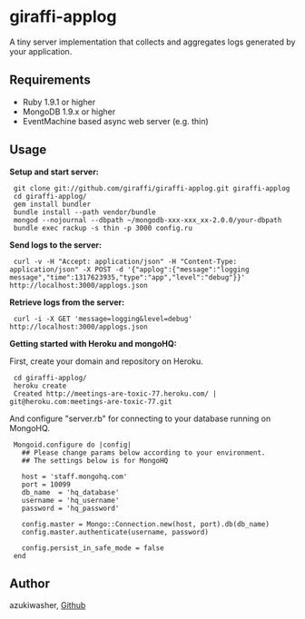 giraffi-applog
============

A tiny server implementation that collects and aggregates logs generated
by your application. 

Requirements
---------------

* Ruby 1.9.1 or higher
* MongoDB 1.9.x or higher
* EventMachine based async web server (e.g. thin)

Usage
---------------

__Setup and start server:__

     git clone git://github.com/giraffi/giraffi-applog.git giraffi-applog
     cd giraffi-applog/
     gem install bundler
     bundle install --path vendor/bundle
     mongod --nojournal --dbpath ~/mongodb-xxx-xxx_xx-2.0.0/your-dbpath
     bundle exec rackup -s thin -p 3000 config.ru

__Send logs to the server:__

     curl -v -H "Accept: application/json" -H "Content-Type: application/json" -X POST -d '{"applog":{"message":"logging message","time":1317623935,"type":"app","level":"debug"}}' http://localhost:3000/applogs.json

__Retrieve logs from the server:__

     curl -i -X GET 'message=logging&level=debug' http://localhost:3000/applogs.json

__Getting started with Heroku and mongoHQ:__

First, create your domain and repository on Heroku.

     cd giraffi-applog/
     heroku create
     Created http://meetings-are-toxic-77.heroku.com/ | git@heroku.com:meetings-are-toxic-77.git

And configure "server.rb" for connecting to your database running on MongoHQ.

     Mongoid.configure do |config|
       ## Please change params below according to your environment.
       ## The settings below is for MongoHQ

       host = 'staff.mongohq.com'    
       port = 10099
       db_name  = 'hq_database'
       username = 'hq_username'
       password = 'hq_password'

       config.master = Mongo::Connection.new(host, port).db(db_name)
       config.master.authenticate(username, password)

       config.persist_in_safe_mode = false  
     end


Author
---------------
azukiwasher, [Github](https://github.com/azukiwasher)
